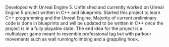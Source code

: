 Developed with Unreal Engine 5.
Unfinished and currently worked on Unreal Engine 5 project written in C++ and blueprints. Started this project to learn C++ programming and the Unreal Engine. Majority of current preliminary code is done in blueprints and will be updated to be written in C++ once the project is in a fully playable state.
The end idea for the project is a multiplayer game meant to resemble professional tag but with parkour movements such as wall running/climbing and a grappling hook.

